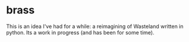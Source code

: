 # brass
This is an idea I've had for a while: a reimagining of Wasteland written in python. Its a work in progress (and has been for some time).
